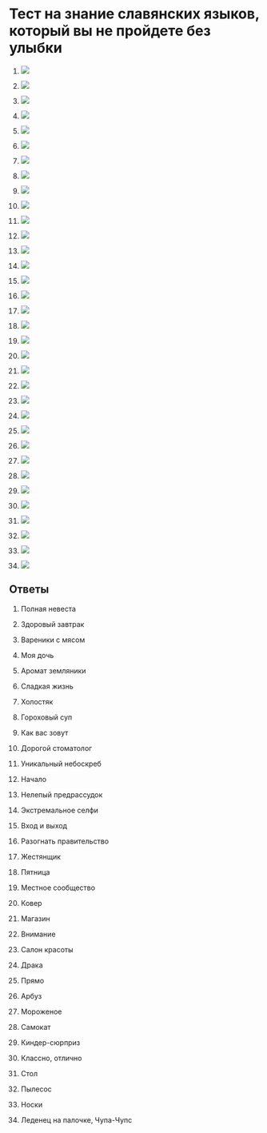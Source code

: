 # Тест на знание славянских языков, который вы не пройдете без улыбки

1. ![](__attach/28318765.jpg)
1. ![](__attach/28318865.jpg)

1. ![](__attach/28318915.jpg)
1. ![](__attach/28319065.jpg)
1. ![](__attach/28319165.jpg)

1. ![](__attach/28319265.jpg)
1. ![](__attach/28318815.jpg)
1. ![](__attach/28317865.jpg)

1. ![](__attach/28317365.jpg)
1. ![](__attach/28317465.jpg)

1. ![](__attach/28317565.jpg)
1. ![](__attach/28317665.jpg)
1. ![](__attach/28317765.jpg)

1. ![](__attach/28317815.jpg)
1. ![](__attach/28317965.jpg)

1. ![](__attach/28318065.jpg)
1. ![](__attach/28318165.jpg)

1. ![](__attach/28318265.jpg)
1. ![](__attach/28318365.jpg)

1. ![](__attach/27436415.jpg)
1. ![](__attach/27436315.jpg)
1. ![](__attach/27436215.jpg)
1. ![](__attach/27436115.jpg)
1. ![](__attach/27436015.jpg)

1. ![](__attach/27435915.jpg)
1. ![](__attach/27435765.jpg)
1. ![](__attach/27435715.jpg)
1. ![](__attach/27435065.jpg)
1. ![](__attach/27435165.jpg)

1. ![](__attach/27435265.jpg)
1. ![](__attach/27435315.jpg)
1. ![](__attach/27435465.jpg)
1. ![](__attach/27435565.jpg)
1. ![](__attach/27435665.jpg)

## Ответы

1. Полная невеста
1. Здоровый завтрак
1. Вареники с мясом
1. Моя дочь
1. Аромат земляники
1. Сладкая жизнь
1. Холостяк
1. Гороховый суп
1. Как вас зовут
1. Дорогой стоматолог
1. Уникальный небоскреб
1. Начало
1. Нелепый предрассудок
1. Экстремальное селфи
1. Вход и выход
1. Разогнать правительство
1. Жестянщик
1. Пятница
1. Местное сообщество

1. Ковер
1. Магазин
1. Внимание
1. Салон красоты
1. Драка

1. Прямо
1. Арбуз
1. Мороженое
1. Самокат
1. Киндер-сюрприз

1. Классно, отлично
1. Стол
1. Пылесос
1. Носки
1. Леденец на палочке, Чупа-Чупс
